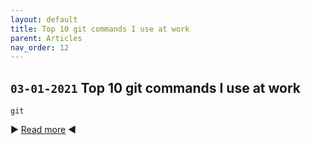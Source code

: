 ```yaml
---
layout: default
title: Top 10 git commands I use at work
parent: Articles
nav_order: 12
---
```


## `03-01-2021` Top 10 git commands I use at work

`git`

▶️ [Read more](https://eduardbargues.medium.com/top-10-most-used-git-commands-i-use-at-work-f58c56db4a16) ◀️
